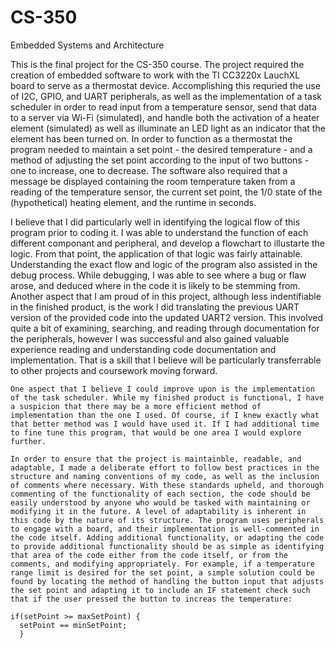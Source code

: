 # CS-350
Embedded Systems and Architecture

  This is the final project for the CS-350 course. The project required the creation of embedded software to work with the TI CC3220x LauchXL board to serve as a thermostat device. 
Accomplishing this requried the use of I2C, GPIO, and UART peripherals, as well as the implementation of a task scheduler in order to read input from a temperature sensor, send that data to a server via Wi-Fi (simulated), and handle both the activation of a heater element (simulated) as well as illuminate an LED light as an indicator that the element has been turned on. In order to function as a thermostat the program needed to maintain a set point - the desired temperature - and a method of adjusting the set point according to the input of two buttons - one to increase, one to decrease. The software also required that a message be displayed containing the room temperature taken from a reading of the temperature sensor, the current set point, the 1/0 state of the (hypothetical) heating element, and the runtime in seconds. 

  I believe that I did particularly well in identifying the logical flow of this program prior to coding it. I was able to understand the function of each different componant and peripheral, and develop a flowchart to illustarte the logic. From that point, the application of that logic was fairly attainable. Understanding the exact flow and logic of the program also assisted in the debug process. While debugging, I was able to see where a bug or flaw arose, and deduced where in the code it is likely to be stemming from. Another aspect that I am proud of in this project, although less indentifiable in the finished product, is the work I did translating the previous UART version of the provided code into the updated UART2 version. This involved quite a bit of examining, searching, and reading through documentation for the peripherals, however I was successful and also gained valuable experience reading and understanding code documentation and implementation. That is a skill that I believe will be particularly transferrable to other projects and coursework moving forward. 

    One aspect that I believe I could improve upon is the implementation of the task scheduler. While my finished product is functional, I have a suspicion that there may be a more efficient method of implementation than the one I used. Of course, if I knew exactly what that better method was I would have used it. If I had additional time to fine tune this program, that would be one area I would explore further. 

    In order to ensure that the project is maintainble, readable, and adaptable, I made a deliberate effort to follow best practices in the structure and naming conventions of my code, as well as the inclusion of comments where necessary. With these standards upheld, and thorough commenting of the functionality of each section, the code should be easily understood by anyone who would be tasked with maintaining or modifying it in the future. A level of adaptability is inherent in this code by the nature of its structure. The program uses peripherals to engage with a board, and their implementation is well-commented in the code itself. Adding additional functionality, or adapting the code to provide additional functionality should be as simple as identifying that area of the code either from the code itself, or from the comments, and modifying appropriately. For example, if a temperature range limit is desired for the set point, a simple solution could be found by locating the method of handling the button input that adjusts the set point and adapting it to include an IF statement check such that if the user pressed the button to increas the temperature: 
    
    if(setPoint >= maxSetPoint) {
      setPoint == minSetPoint;
      }
      
